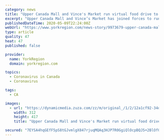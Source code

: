 ```yaml
---
category: news
title: "Upper Canada Mall and Vince's Market run virtual food drive to aid pantry in Newmarket"
excerpt: "Upper Canada Mall and Vince’s Market has joined forces to run a virtual food drive to help the Newmarket Food Pantry. Due to the circumstances around the coronavirus crisis, it has placed some pressure on local food banks in a sense where shoppers spending less time in grocery stores to reduce their exposure has contributed to a decrease in food donations."
publishedDateTime: 2020-05-09T22:24:00Z
webUrl: "https://www.yorkregion.com/news-story/9973679-upper-canada-mall-and-vince-s-market-run-virtual-food-drive-to-aid-pantry-in-newmarket/"
type: article
quality: 47
heat: 47
published: false

provider:
  name: YorkRegion
  domain: yorkregion.com

topics:
  - Coronavirus in Canada
  - Coronavirus

tags:
  - CA

images:
  - url: "https://dynamicmedia.zuza.com/zz/m/original_/1/2/12a1cf92-34de-4369-95bf-b741e19eb34f/image_123927839___Super_Portrait.jpg"
    width: 312
    height: 417
    title: "Upper Canada Mall and Vince's Market run virtual food drive to aid pantry in Newmarket"

secured: "7EYSA4hqGEfF5pS8tGJvmlgX847rjuqMQAq3HJP7R0GgiQlOcpBQJ5+2BlOfOG9twkYRASeneyFSMt7ck3osDsL8g+FDqEinXCXi50c74frxUIaK97UoBv8ryIdVOshrRHe96lo/Up8mBaTshfb8Um7nPa3YA1BKE1W0m7l6pkbPLf3N13R5t+v2YeRvpK9ZY0kig+qBRSHKNuRDjMCI9DZ6YuC0TOoOUF0sIy+q6p9FT/rBAEECdrpp93dqNDb+uusrjXCYQfIMiL2c0CmiLyhtUJGcdQt7lQAkQjfhRdTU9tMQytHa2324Fn60wrCK;T0sJmWIRxcr2qZtF2NXGkg=="
---
```


